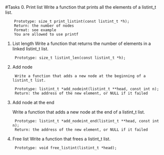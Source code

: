 #Tasks
0. Print list
	Write a function that prints all the elements of a listint_t list.

		Prototype: size_t print_listint(const listint_t *h);
		Return: the number of nodes
		Format: see example
		You are allowed to use printf
1. List length
		Write a function that returns the number of elements in a linked listint_t list.

		Prototype: size_t listint_len(const listint_t *h);

2. Add node

		Write a function that adds a new node at the beginning of a listint_t list.

		Prototype: listint_t *add_nodeint(listint_t **head, const int n);
		Return: the address of the new element, or NULL if it failed

3. Add node at the end

	Write a function that adds a new node at the end of a listint_t list.

		Prototype: listint_t *add_nodeint_end(listint_t **head, const int n);
		Return: the address of the new element, or NULL if it failed

4. Free list
	Write a function that frees a listint_t list.

		Prototype: void free_listint(listint_t *head);
